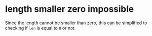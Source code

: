 # length smaller zero impossible

Since the length cannot be smaller than zero, this can be simplified to checking if `len` is equal to `0` or not.
